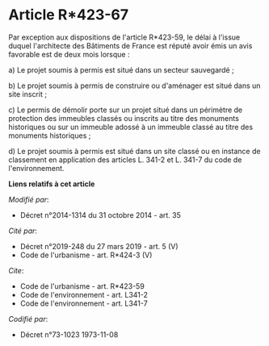 # Article R*423-67

Par exception aux dispositions de l'article R*423-59, le délai à l'issue duquel l'architecte des Bâtiments de France est
réputé avoir émis un avis favorable est de deux mois lorsque : 

a) Le projet soumis à permis est situé dans un secteur sauvegardé ; 

b) Le projet soumis à permis de construire ou d'aménager est situé dans un site inscrit ; 

c) Le permis de démolir porte sur un projet situé dans un périmètre de protection des immeubles classés ou inscrits au titre
des monuments historiques ou sur un immeuble adossé à un immeuble classé au titre des monuments historiques ; 

d) Le projet soumis à permis est situé dans un site classé ou en instance de classement en application des articles L. 341-2
et L. 341-7 du code de l'environnement.

**Liens relatifs à cet article**

_Modifié par_:

  - Décret n°2014-1314 du 31 octobre 2014 - art. 35

_Cité par_:

  - Décret n°2019-248 du 27 mars 2019 - art. 5 (V)
  - Code de l'urbanisme - art. R*424-3 (V)

_Cite_:

  - Code de l'urbanisme - art. R*423-59
  - Code de l'environnement - art. L341-2
  - Code de l'environnement - art. L341-7

_Codifié par_:

  - Décret n°73-1023 1973-11-08
